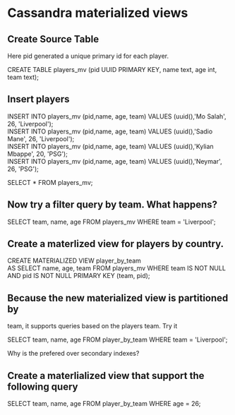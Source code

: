 # Cassandra materialized views

## Create Source Table

Here pid generated a unique primary id for each player.

  CREATE TABLE players_mv (pid UUID PRIMARY KEY, name text, age int, team text);
  
## Insert players

  INSERT INTO players_mv (pid,name, age, team) VALUES (uuid(),'Mo Salah', 26, 'Liverpool');  
  INSERT INTO players_mv (pid,name, age, team) VALUES (uuid(),'Sadio Mane', 26, 'Liverpool');  
  INSERT INTO players_mv (pid,name, age, team) VALUES (uuid(),'Kylian Mbappe', 20, 'PSG');  
  INSERT INTO players_mv (pid,name, age, team) VALUES (uuid(),'Neymar', 26, 'PSG');  
  
  SELECT * FROM players_mv;
  
## Now try a filter query by team.  What happens?

  SELECT team, name, age FROM players_mv WHERE team = 'Liverpool';

## Create a materlized view for players by country.  

  CREATE MATERIALIZED VIEW player_by_team   
  AS SELECT name, age, team 
  FROM players_mv 
  WHERE team IS NOT NULL AND pid IS NOT NULL 
  PRIMARY KEY (team, pid);

## Because the new materialized view is partitioned by 
team, it supports queries based on the players team. Try it

  SELECT team, name, age FROM player_by_team WHERE team = 'Liverpool';
 
Why is the prefered over secondary indexes?
  
## Create a materlialized view that support the following query

  SELECT team, name, age FROM player_by_team WHERE age = 26;
